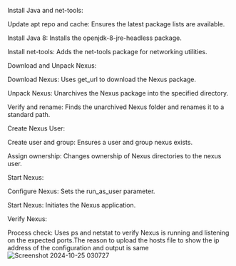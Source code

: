 Install Java and net-tools:

Update apt repo and cache: Ensures the latest package lists are available.

Install Java 8: Installs the openjdk-8-jre-headless package.

Install net-tools: Adds the net-tools package for networking utilities.

Download and Unpack Nexus:

Download Nexus: Uses get_url to download the Nexus package.

Unpack Nexus: Unarchives the Nexus package into the specified directory.

Verify and rename: Finds the unarchived Nexus folder and renames it to a standard path.

Create Nexus User:

Create user and group: Ensures a user and group nexus exists.

Assign ownership: Changes ownership of Nexus directories to the nexus user.

Start Nexus:

Configure Nexus: Sets the run_as_user parameter.

Start Nexus: Initiates the Nexus application.

Verify Nexus:

Process check: Uses ps and netstat to verify Nexus is running and listening on the expected ports.The reason to upload the hosts file to show the ip address of the configuration and output is same
![Screenshot 2024-10-25 030727](https://github.com/user-attachments/assets/dd298a39-068a-4676-b449-afaaad7931f5)
